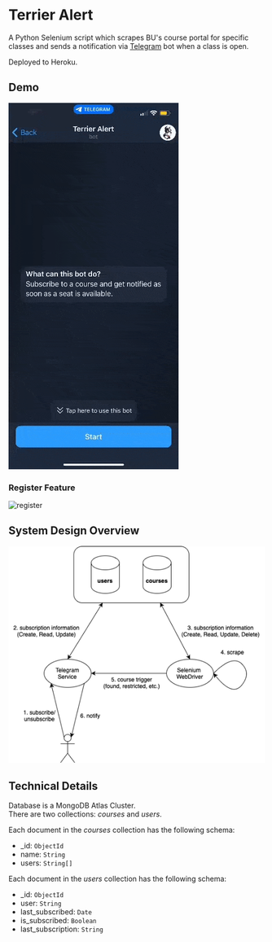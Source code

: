 # Terrier Alert

A Python Selenium script which scrapes BU's course portal for specific classes and sends a notification via [Telegram](https://telegram.org/) bot when a class is open.

Deployed to Heroku.

## Demo

![demo](doc/terrier-alert-demo.gif)

### Register Feature

![register](doc/terrier-alert-register.gif)

## System Design Overview

![system schema](doc/terrier-alert-overview.drawio.png)

## Technical Details

Database is a MongoDB Atlas Cluster.  
There are two collections: _courses_ and _users_.

Each document in the _courses_ collection has the following schema:

- \_id: `ObjectId`
- name: `String`
- users: `String[]`

Each document in the _users_ collection has the following schema:

- \_id: `ObjectId`
- user: `String`
- last_subscribed: `Date`
- is_subscribed: `Boolean`
- last_subscription: `String`

